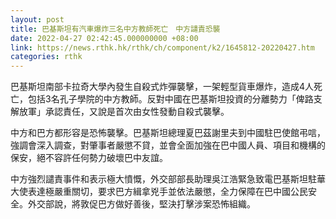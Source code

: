 ```yaml
---
layout: post
title: 巴基斯坦有汽車爆炸三名中方教師死亡　中方譴責恐襲
date: 2022-04-27 02:42:45.000000000 +08:00
link: https://news.rthk.hk/rthk/ch/component/k2/1645812-20220427.htm
categories: rthk
---
```


巴基斯坦南部卡拉奇大學內發生自殺式炸彈襲擊，一架輕型貨車爆炸，造成4人死亡，包括3名孔子學院的中方教師。反對中國在巴基斯坦投資的分離勢力「俾路支解放軍」承認責任，又說是首次由女性發動自殺式襲擊。

中方和巴方都形容是恐怖襲擊。巴基斯坦總理夏巴茲謝里夫到中國駐巴使館弔唁，強調會深入調查，對肇事者嚴懲不貸，並會全面加強在巴中國人員、項目和機構的保安，絕不容許任何勢力破壞巴中友誼。

中方強烈譴責事件和表示極大憤慨，外交部部長助理吳江浩緊急致電巴基斯坦駐華大使表達極嚴重關切，要求巴方緝拿兇手並依法嚴懲，全力保障在巴中國公民安全。外交部說，將敦促巴方做好善後，堅決打擊涉案恐怖組織。
